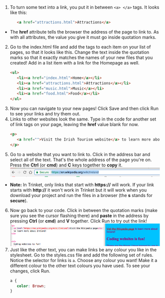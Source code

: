 1. To turn some text into a link, you put it in between `<a> </a>` tags. It looks like this: 
   ```html
      <a href="attractions.html">Attractions</a>
   ```
 * The **href** attribute tells the browser the address of the page to link to. As with all attributes, the value you give it must go inside quotation marks.
2. Go to the index.html file and add the tags to each item on your list of pages, so that it looks like this. Change the text inside the quotation marks so that it exactly matches the names of your new files that you created! Add in a list item with a link for the Homepage as well.
   ```html
   <ul>
      <li><a href="index.html">Home</a></li>
      <li><a href="attractions.html">Attractions</a></li>
      <li><a href="music.html">Music</a></li>
      <li><a href="food.html">Food</a></li>
   </ul>
   ```
3. Now you can navigate to your new pages! Click Save and then click Run to see your links and try them out.
4. Links to other websites look the same. Type in the code for another set of link tags on your page, leaving the **href** value blank for now. 
   ```html
   <p>
      <a href="">Visit the Irish Tourism website</a> to learn more about Ireland!
   </p>
   ```
5. Go to a website that you want to link to. Click in the address bar and select all of the text. That's the whole address of the page you're on. Press the **Ctrl** \(or **cmd**\) and **C** keys together to **copy** it. ![](assets/addressBarWikiHttps.png)
 * **Note:** In Trinket, only links that start with **https://** will work. If your link starts with **http://** it won't work in Trinket but it will work when you download your project and run the files in a browser (the **s** stands for **secure**).
6. Now go back to your code. Click in between the quotation marks \(make sure you see the cursor flashing there\) and **paste** in the address by pressing **Ctrl** \(or **cmd**\) and **V** together. Click Run to try out the link! ![](assets/tktHttpsLink.png)
7. Just like the other text, you can make links be any colour you like in the stylesheet. Go to the styles.css file and add the following set of rules. Notice the selector for links is `a`. Choose any colour you want! Make it a different colour to the other text colours you have used. To see your changes, click Run.
   ```css
   a {
      color: Brown;
   }
   ```
